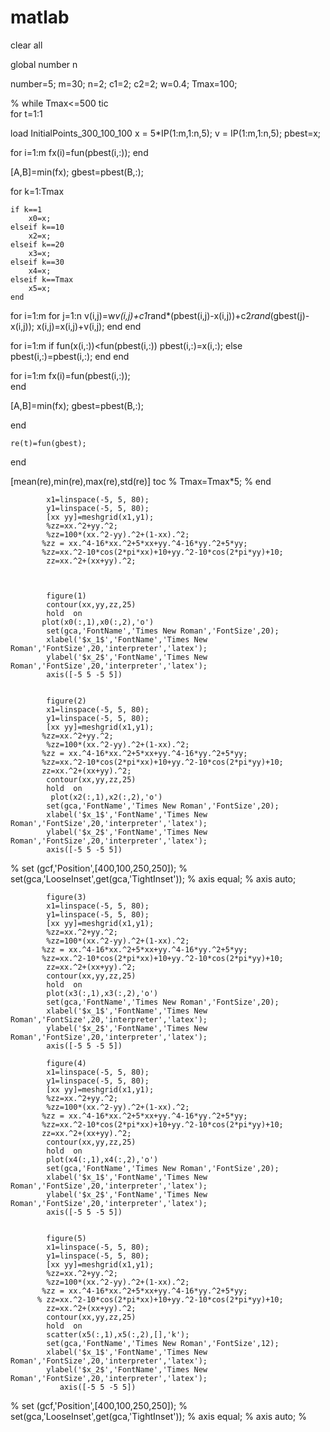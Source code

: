 # matlab
clear all

global number n

number=5;
m=30;
n=2;
c1=2;
c2=2;
w=0.4;
Tmax=100;

% while Tmax<=500
  tic  
for t=1:1
    
load InitialPoints_300_100_100
x = 5*IP(1:m,1:n,5);
v = IP(1:m,1:n,5);
pbest=x;

for i=1:m
    fx(i)=fun(pbest(i,:));
end

[A,B]=min(fx);
gbest=pbest(B,:);

for k=1:Tmax
    
    if k==1
        x0=x;
    elseif k==10
        x2=x;
    elseif k==20
        x3=x;
    elseif k==30
        x4=x;
    elseif k==Tmax
        x5=x;
    end
    
for i=1:m
    for j=1:n
        v(i,j)=w*v(i,j)+c1*rand*(pbest(i,j)-x(i,j))+c2*rand*(gbest(j)-x(i,j));
        x(i,j)=x(i,j)+v(i,j);
    end
end


for i=1:m
    if fun(x(i,:))<fun(pbest(i,:))
       pbest(i,:)=x(i,:);
    else
       pbest(i,:)=pbest(i,:);
    end
end

for i=1:m
    fx(i)=fun(pbest(i,:));   
end
    
[A,B]=min(fx);
gbest=pbest(B,:);

end

    re(t)=fun(gbest);

end

[mean(re),min(re),max(re),std(re)]
toc
% Tmax=Tmax*5;
% end

            x1=linspace(-5, 5, 80); 
            y1=linspace(-5, 5, 80);   
            [xx yy]=meshgrid(x1,y1);
            %zz=xx.^2+yy.^2;
            %zz=100*(xx.^2-yy).^2+(1-xx).^2;
           %zz = xx.^4-16*xx.^2+5*xx+yy.^4-16*yy.^2+5*yy;
           %zz=xx.^2-10*cos(2*pi*xx)+10+yy.^2-10*cos(2*pi*yy)+10;
            zz=xx.^2+(xx+yy).^2;
           
            
              
            figure(1)
            contour(xx,yy,zz,25)
            hold  on
           plot(x0(:,1),x0(:,2),'o')
            set(gca,'FontName','Times New Roman','FontSize',20);
            xlabel('$x_1$','FontName','Times New Roman','FontSize',20,'interpreter','latex');
            ylabel('$x_2$','FontName','Times New Roman','FontSize',20,'interpreter','latex');
            axis([-5 5 -5 5])
            
            
            figure(2)
            x1=linspace(-5, 5, 80); 
            y1=linspace(-5, 5, 80);   
            [xx yy]=meshgrid(x1,y1);
           %zz=xx.^2+yy.^2;
            %zz=100*(xx.^2-yy).^2+(1-xx).^2;
           %zz = xx.^4-16*xx.^2+5*xx+yy.^4-16*yy.^2+5*yy;
           %zz=xx.^2-10*cos(2*pi*xx)+10+yy.^2-10*cos(2*pi*yy)+10;
           zz=xx.^2+(xx+yy).^2;
            contour(xx,yy,zz,25)
            hold  on
             plot(x2(:,1),x2(:,2),'o')
            set(gca,'FontName','Times New Roman','FontSize',20);
            xlabel('$x_1$','FontName','Times New Roman','FontSize',20,'interpreter','latex');
            ylabel('$x_2$','FontName','Times New Roman','FontSize',20,'interpreter','latex');
            axis([-5 5 -5 5])
%             set (gcf,'Position',[400,100,250,250]);
%             set(gca,'LooseInset',get(gca,'TightInset'));
%             axis equal;
%             axis auto;

            
            
            
            
            figure(3)
            x1=linspace(-5, 5, 80); 
            y1=linspace(-5, 5, 80);   
            [xx yy]=meshgrid(x1,y1);
            %zz=xx.^2+yy.^2;
            %zz=100*(xx.^2-yy).^2+(1-xx).^2;
           %zz = xx.^4-16*xx.^2+5*xx+yy.^4-16*yy.^2+5*yy;
           %zz=xx.^2-10*cos(2*pi*xx)+10+yy.^2-10*cos(2*pi*yy)+10;
            zz=xx.^2+(xx+yy).^2;
            contour(xx,yy,zz,25)
            hold  on
            plot(x3(:,1),x3(:,2),'o')
            set(gca,'FontName','Times New Roman','FontSize',20);
            xlabel('$x_1$','FontName','Times New Roman','FontSize',20,'interpreter','latex');
            ylabel('$x_2$','FontName','Times New Roman','FontSize',20,'interpreter','latex');
            axis([-5 5 -5 5])
            
            figure(4)
            x1=linspace(-5, 5, 80); 
            y1=linspace(-5, 5, 80);   
            [xx yy]=meshgrid(x1,y1);
            %zz=xx.^2+yy.^2;
            %zz=100*(xx.^2-yy).^2+(1-xx).^2;
           %zz = xx.^4-16*xx.^2+5*xx+yy.^4-16*yy.^2+5*yy;
           %zz=xx.^2-10*cos(2*pi*xx)+10+yy.^2-10*cos(2*pi*yy)+10;
           zz=xx.^2+(xx+yy).^2;
            contour(xx,yy,zz,25)
            hold  on
            plot(x4(:,1),x4(:,2),'o')
            set(gca,'FontName','Times New Roman','FontSize',20);
            xlabel('$x_1$','FontName','Times New Roman','FontSize',20,'interpreter','latex');
            ylabel('$x_2$','FontName','Times New Roman','FontSize',20,'interpreter','latex');
            axis([-5 5 -5 5])
            
            
            figure(5)
            x1=linspace(-5, 5, 80); 
            y1=linspace(-5, 5, 80);   
            [xx yy]=meshgrid(x1,y1);
            %zz=xx.^2+yy.^2;
            %zz=100*(xx.^2-yy).^2+(1-xx).^2;
           %zz = xx.^4-16*xx.^2+5*xx+yy.^4-16*yy.^2+5*yy;
          % zz=xx.^2-10*cos(2*pi*xx)+10+yy.^2-10*cos(2*pi*yy)+10;
            zz=xx.^2+(xx+yy).^2;
            contour(xx,yy,zz,25)
            hold  on
            scatter(x5(:,1),x5(:,2),[],'k');
            set(gca,'FontName','Times New Roman','FontSize',12);
            xlabel('$x_1$','FontName','Times New Roman','FontSize',20,'interpreter','latex');
            ylabel('$x_2$','FontName','Times New Roman','FontSize',20,'interpreter','latex');
               axis([-5 5 -5 5])

%             set (gcf,'Position',[400,100,250,250]);
%             set(gca,'LooseInset',get(gca,'TightInset'));
%             axis equal;
%             axis auto;
% 



